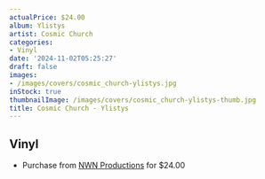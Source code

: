 ```yaml
---
actualPrice: $24.00
album: Ylistys
artist: Cosmic Church
categories:
- Vinyl
date: '2024-11-02T05:25:27'
draft: false
images:
- /images/covers/cosmic_church-ylistys.jpg
inStock: true
thumbnailImage: /images/covers/cosmic_church-ylistys-thumb.jpg
title: Cosmic Church - Ylistys
---
```


## Vinyl
* Purchase from [NWN Productions](http://shop.nwnprod.com/index.php?route=product/product&path=75&product_id=57083&sort=pd.name&order=ASC) for $24.00
